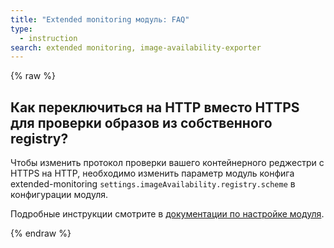 ```yaml
---
title: "Extended monitoring модуль: FAQ"
type:
  - instruction
search: extended monitoring, image-availability-exporter
---
```


{% raw %}

## Как переключиться на HTTP вместо HTTPS для проверки образов из собственного registry?

Чтобы изменить протокол проверки вашего контейнерного реджестри с HTTPS на HTTP, необходимо изменить параметр модуль конфига extended-monitoring `settings.imageAvailability.registry.scheme` в конфигурации модуля.

Подробные инструкции смотрите в [документации по настройке модуля](../configuration.html#parameters-imageavailability-registry-scheme).

{% endraw %}
